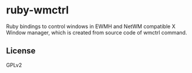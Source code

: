 # ruby-wmctrl

Ruby bindings to control windows in EWMH and NetWM compatible X Window manager,
which is created from source code of wmctrl command.

## License

GPLv2
